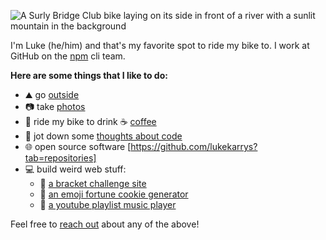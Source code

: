 ![A Surly Bridge Club bike laying on its side in front of a river with a sunlit mountain in the background](./river.jpg)

I'm Luke (he/him) and that's my favorite spot to ride my bike to. I work at GitHub on the [npm](https://github.com/npm) cli team.

**Here are some things that I like to do:**

- ⛰️ go [outside](https://instagram.com/lukes.outside)
- 📷 take [photos](https://photos.lukelov.es)
- 🚴 ride my bike to drink ☕ [coffee](https://lukelov.es/tags/coffeeneuring/)
- 📝 jot down some [thoughts about code](https://lukecod.es)
- 🌐 open source software [https://github.com/lukekarrys?tab=repositories]
- 💻 build weird web stuff:
  - 🏅 [a bracket challenge site](https://bracket.club)
  - 🥠 [an emoji fortune cookie generator](https://emojifortunes.lukecod.es/)
  - 🎵 [a youtube playlist music player](https://livefromquarantine.club/)

Feel free to [reach out](https://lukekarrys.com) about any of the above!
